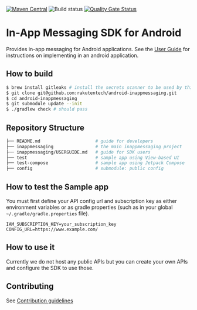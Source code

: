 [![Maven Central](https://img.shields.io/maven-central/v/io.github.rakutentech.inappmessaging/inappmessaging)](https://search.maven.org/artifact/io.github.rakutentech.inappmessaging/inappmessaging)
![Build status](https://app.bitrise.io/app/e9cc83da00ffd2b1/status.svg?token=4E3R-Baoxp0iPav7uiw1sA&branch=master)
[![Quality Gate Status](https://sonarcloud.io/api/project_badges/measure?project=rakutentech_android-inappmessaging&metric=alert_status)](https://sonarcloud.io/summary/new_code?id=rakutentech_android-inappmessaging)

# In-App Messaging SDK for Android

Provides in-app messaging for Android applications. See the [User Guide](./inappmessaging/USERGUIDE.md) for instructions on implementing in an android application.

## How to build

```bash
$ brew install gitleaks # install the secrets scanner to be used by this repository
$ git clone git@github.com:rakutentech/android-inappmessaging.git
$ cd android-inappmessaging
$ git submodule update --init
$ ./gradlew check # should pass
```

## Repository Structure

```bash
├── README.md                     # guide for developers
├── inappmessaging                # the main inappmessaging project
├── inappmessaging/USERGUIDE.md   # guide for SDK users
├── test                          # sample app using View-based UI
├── test-compose                  # sample app using Jetpack Compose
├── config                        # submodule: public config
```

## How to test the Sample app

You must first define your API config url and subscription key as either environment variables or as gradle properties (such as in your global `~/.gradle/gradle.properties` file).

```
IAM_SUBSCRIPTION_KEY=your_subscription_key
CONFIG_URL=https://www.example.com/
```

## How to use it

Currently we do not host any public APIs but you can create your own APIs and configure the SDK to use those.

## Contributing

See [Contribution guidelines](./CONTRIBUTING.md)
